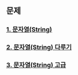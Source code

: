 ## 문제 

### [1. 문자열(String) ](test01/README.md)   

### [2. 문자열(String) 다루기](test02/README.md)   
   
### [3. 문자열(String) 고급](test03/README.md)    
